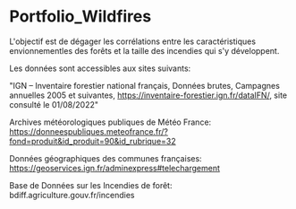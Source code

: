 # Portfolio_Wildfires
L'objectif est de dégager les corrélations entre les caractéristiques envionnementles des forêts et la taille des incendies qui s'y développent.

Les données sont accessibles aux sites suivants:

"IGN – Inventaire forestier national français, Données brutes, Campagnes annuelles 2005 et suivantes, https://inventaire-forestier.ign.fr/dataIFN/, site consulté le 01/08/2022"

Archives météorologiques publiques de Météo France:
https://donneespubliques.meteofrance.fr/?fond=produit&id_produit=90&id_rubrique=32

Données géographiques des communes françaises:
https://geoservices.ign.fr/adminexpress#telechargement

Base de Données sur les Incendies de forêt:
bdiff.agriculture.gouv.fr/incendies
